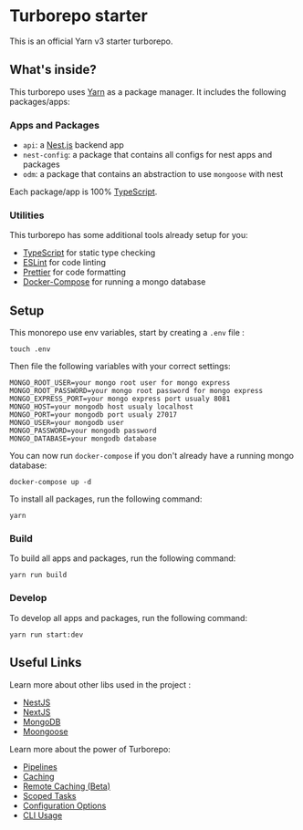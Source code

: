 # Turborepo starter

This is an official Yarn v3 starter turborepo.

## What's inside?

This turborepo uses [Yarn](https://classic.yarnpkg.com/lang/en/) as a package manager. It includes the following packages/apps:

### Apps and Packages

- `api`: a [Nest.js](https://nestjs.com) backend app
- `nest-config`: a package that contains all configs for nest apps and packages
- `odm`: a package that contains an abstraction to use `mongoose` with nest

Each package/app is 100% [TypeScript](https://www.typescriptlang.org/).

### Utilities

This turborepo has some additional tools already setup for you:

- [TypeScript](https://www.typescriptlang.org/) for static type checking
- [ESLint](https://eslint.org/) for code linting
- [Prettier](https://prettier.io) for code formatting
- [Docker-Compose](https://docs.docker.com/compose/) for running a mongo database

## Setup

This monorepo use env variables, start by creating a `.env` file :

```
touch .env
```

Then file the following variables with your correct settings:

```
MONGO_ROOT_USER=your mongo root user for mongo express
MONGO_ROOT_PASSWORD=your mongo root password for mongo express
MONGO_EXPRESS_PORT=your mongo express port usualy 8081
MONGO_HOST=your mongodb host usualy localhost
MONGO_PORT=your mongodb port usualy 27017
MONGO_USER=your mongodb user
MONGO_PASSWORD=your mongodb password
MONGO_DATABASE=your mongodb database
```

You can now run `docker-compose` if you don't already have a running mongo database:

```
docker-compose up -d
```


To install all packages, run the following command:

```
yarn
```

### Build

To build all apps and packages, run the following command:

```
yarn run build
```

### Develop

To develop all apps and packages, run the following command:

```
yarn run start:dev
```

## Useful Links

Learn more about other libs used in the project :
- [NestJS](https://nestjs.com)
- [NextJS](https://nextjs.org)
- [MongoDB](https://www.mongodb.com)
- [Moongoose](https://mongoosejs.com)

Learn more about the power of Turborepo:

- [Pipelines](https://turborepo.org/docs/core-concepts/pipelines)
- [Caching](https://turborepo.org/docs/core-concepts/caching)
- [Remote Caching (Beta)](https://turborepo.org/docs/core-concepts/remote-caching)
- [Scoped Tasks](https://turborepo.org/docs/core-concepts/scopes)
- [Configuration Options](https://turborepo.org/docs/reference/configuration)
- [CLI Usage](https://turborepo.org/docs/reference/command-line-reference)
